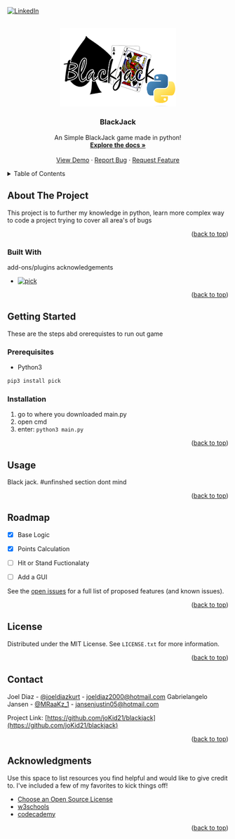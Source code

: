 <a name="readme-top"></a>




<!-- PROJECT SHIELDS -->
<!--
*** I'm using markdown "reference style" links for readability.
*** Reference links are enclosed in brackets [ ] instead of parentheses ( ).
*** See the bottom of this document for the declaration of the reference variables
*** for contributors-url, forks-url, etc. This is an optional, concise syntax you may use.
*** https://www.markdownguide.org/basic-syntax/#reference-style-links
-->
[![LinkedIn][linkedin-shield]][linkedin-url]



<!-- PROJECT LOGO -->
<br />
<div align="center">
  <a href="https://github.com/joKid21/blackjack">
    <img src="Logo/black jack logo.png" alt="Logo" width="265" height="177.5">
  </a>

  <h3 align="center">BlackJack</h3>

  <p align="center">
    An Simple BlackJack game made in python!
    <br />
    <a href="https://github.com/joKid21/blackjack"><strong>Explore the docs »</strong></a>
    <br />
    <br />
    <a href="https://github.com/joKid21/blackjack">View Demo</a>
    ·
    <a href="https://github.com/joKid21/blackjack/issues">Report Bug</a>
    ·
    <a href="https://github.com/joKid21/blackjack/issues">Request Feature</a>
  </p>
</div>



<!-- TABLE OF CONTENTS -->
<details>
<summary>Table of Contents</summary>
<ol>
    <li>
    <a href="#about-the-project">About The Project</a>
    <ul>
        <li><a href="#built-with">Built With</a></li>
    </ul>
    </li>
    <li>
    <a href="#getting-started">Getting Started</a>
    <ul>
        <li><a href="#prerequisites">Prerequisites</a></li>
        <li><a href="#installation">Installation</a></li>
    </ul>
    </li>
    <li><a href="#usage">Usage</a></li>
    <li><a href="#roadmap">Roadmap</a></li>
    <li><a href="#contributing">Contributing</a></li>
    <li><a href="#license">License</a></li>
    <li><a href="#contact">Contact</a></li>
    <li><a href="#acknowledgments">Acknowledgments</a></li>
</ol>
</details>



<!-- ABOUT THE PROJECT -->
## About The Project

This project is to further my knowledge in python, learn more complex way to code a project trying to cover all area's of bugs

<p align="right">(<a href="#readme-top">back to top</a>)</p>



### Built With

add-ons/plugins acknowledgements

* [![pick][pick]][pick-url]

<p align="right">(<a href="#readme-top">back to top</a>)</p>



<!-- GETTING STARTED -->
## Getting Started

These are the steps abd orerequistes to run out game

### Prerequisites

* Python3
```sh
pip3 install pick
```

### Installation

1. go to where you downloaded main.py
2. open cmd
2. enter: ``` python3 main.py ```

<p align="right">(<a href="#readme-top">back to top</a>)</p>



<!-- USAGE EXAMPLES -->
## Usage

Black jack. #unfinshed section dont mind

<p align="right">(<a href="#readme-top">back to top</a>)</p>



<!-- ROADMAP -->
## Roadmap

- [x] Base Logic
- [x] Points Calculation
- [ ] Hit or Stand Fuctionalaty
- [ ] Add a GUI


See the [open issues](https://github.com/joKid21/blackjack/issues) for a full list of proposed features (and known issues).

<p align="right">(<a href="#readme-top">back to top</a>)</p>




<!-- LICENSE -->
## License

Distributed under the MIT License. See `LICENSE.txt` for more information.

<p align="right">(<a href="#readme-top">back to top</a>)</p>



<!-- CONTACT -->
## Contact

Joel Diaz - [@joeldiazkurt](https://twitter.com/joeldiazkurt) - joeldiaz2000@hotmail.com
Gabrielangelo Jansen - [@MRaaKz_1](https://twitter.com/MRaaKz_1) - jansenjustin05@hotmail.com

Project Link: [https://github.com/joKid21/blackjack](https://github.com/joKid21/blackjack)

<p align="right">(<a href="#readme-top">back to top</a>)</p>



<!-- ACKNOWLEDGMENTS -->
## Acknowledgments

Use this space to list resources you find helpful and would like to give credit to. I've included a few of my favorites to kick things off!

* [Choose an Open Source License](https://choosealicense.com)
* [w3schools](https://www.w3schools.com/python/default.asp)
* [codecademy](https://www.codecademy.com/catalog/language/python)

<p align="right">(<a href="#readme-top">back to top</a>)</p>



<!-- MARKDOWN LINKS & IMAGES -->
<!-- https://www.markdownguide.org/basic-syntax/#reference-style-links -->
[contributors-shield]: https://img.shields.io/github/contributors/othneildrew/Best-README-Template.svg?style=for-the-badge
[contributors-url]: [![Contributors][contributors-shield]]https://github.com/joKid21/blackjack/graphs/contributors
[forks-shield]: https://img.shields.io/github/forks/joKid21/blackjack.svg?style=for-the-badge
[forks-url]: https://github.com/joKid21/blackjack/forks
[stars-shield]: https://img.shields.io/github/stars/othneildrew/Best-README-Template.svg?style=for-the-badge
[stars-url]: https://github.com/joKid21/blackjack/stargazers
[issues-shield]: https://img.shields.io/github/issues/othneildrew/Best-README-Template.svg?style=for-the-badge
[issues-url]: https://github.com/othneildrew/Best-README-Template/issues
[license-shield]: https://img.shields.io/github/license/othneildrew/Best-README-Template.svg?style=for-the-badge
[license-url]: https://github.com/othneildrew/Best-README-Template/blob/master/LICENSE.txt
[linkedin-shield]: https://img.shields.io/badge/-LinkedIn-black.svg?style=for-the-badge&logo=linkedin&colorB=555
[linkedin-url]: https://www.linkedin.com/in/joel-diaz-kurt/
[product-screenshot]: images/screenshot.png
[Next.js]: https://img.shields.io/badge/next.js-000000?style=for-the-badge&logo=nextdotjs&logoColor=white
[Next-url]: https://nextjs.org/
[React.js]: https://img.shields.io/badge/React-20232A?style=for-the-badge&logo=react&logoColor=61DAFB
[React-url]: https://reactjs.org/
[Vue.js]: https://img.shields.io/badge/Vue.js-35495E?style=for-the-badge&logo=vuedotjs&logoColor=4FC08D
[Vue-url]: https://vuejs.org/
[Angular.io]: https://img.shields.io/badge/Angular-DD0031?style=for-the-badge&logo=angular&logoColor=white
[Angular-url]: https://angular.io/
[Svelte.dev]: https://img.shields.io/badge/Svelte-4A4A55?style=for-the-badge&logo=svelte&logoColor=FF3E00
[Svelte-url]: https://svelte.dev/
[Laravel.com]: https://img.shields.io/badge/Laravel-FF2D20?style=for-the-badge&logo=laravel&logoColor=white
[Laravel-url]: https://laravel.com
[Bootstrap.com]: https://img.shields.io/badge/Bootstrap-563D7C?style=for-the-badge&logo=bootstrap&logoColor=white
[Bootstrap-url]: https://getbootstrap.com
[JQuery.com]: https://img.shields.io/badge/jQuery-0769AD?style=for-the-badge&logo=jquery&logoColor=white
[JQuery-url]: https://jquery.com 
[pick]: https://img.shields.io/badge/pick-2.2.0-blue
[pick-url]: https://pypi.org/project/pick/
